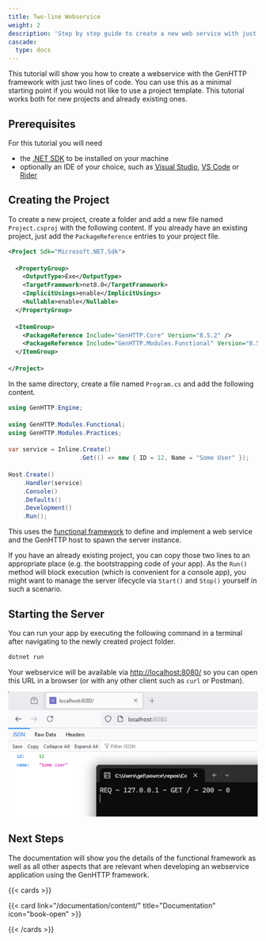 ```yaml
---
title: Two-line Webservice
weight: 2
description: 'Step by step guide to create a new web service with just two lines of code'
cascade:
  type: docs
---
```


This tutorial will show you how to create a webservice with the GenHTTP framework with
just two lines of code. You can use this as a minimal starting point if you would 
not like to use a project template. This tutorial works both for new projects
and already existing ones.

## Prerequisites

For this tutorial you will need

- the [.NET SDK](https://dotnet.microsoft.com/en-us/download) to be installed on your machine
- optionally an IDE of your choice, such as [Visual Studio](https://visualstudio.microsoft.com/), [VS Code](https://visualstudio.microsoft.com/) or [Rider](https://www.jetbrains.com/rider/)

## Creating the Project

To create a new project, create a folder and add a new file named `Project.csproj` with
the following content. If you already have an existing project, just add the `PackageReference`
entries to your project file.

```xml
<Project Sdk="Microsoft.NET.Sdk">

  <PropertyGroup>
    <OutputType>Exe</OutputType>
    <TargetFramework>net8.0</TargetFramework>
    <ImplicitUsings>enable</ImplicitUsings>
    <Nullable>enable</Nullable>
  </PropertyGroup>

  <ItemGroup>
    <PackageReference Include="GenHTTP.Core" Version="8.5.2" />
    <PackageReference Include="GenHTTP.Modules.Functional" Version="8.5.0" />
  </ItemGroup>

</Project>
```

In the same directory, create a file named `Program.cs` and add the following content.

```csharp
using GenHTTP.Engine;

using GenHTTP.Modules.Functional;
using GenHTTP.Modules.Practices;

var service = Inline.Create()
                    .Get(() => new { ID = 12, Name = "Some User" });

Host.Create()
    .Handler(service)
    .Console()
    .Defaults()
    .Development()
    .Run();
```

This uses the [functional framework](../../content/frameworks/functional/) to define and
implement a web service and the GenHTTP host to spawn the server instance. 

If you  have an already existing project, you can copy those two lines to an appropriate
place (e.g. the bootstrapping code of your app). As the `Run()` method will block
execution (which is convenient for a console app), you might want to manage 
the server lifecycle via `Start()` and `Stop()` yourself in such a scenario.

## Starting the Server

You can run your app by executing the following command in a terminal after navigating
to the newly created project folder.

```bash
dotnet run
```

Your webservice will be available via [http://localhost:8080/](http://localhost:8080/)
so you can open this URL in a browser (or with any other client such as `curl` or Postman).

![The generated JSON result shown in the browser](02_browser.png)

## Next Steps

The documentation will show you the details of the functional framework as well
as all other aspects that are relevant when developing an webservice application
using the GenHTTP framework.

{{< cards >}}

{{< card link="/documentation/content/" title="Documentation" icon="book-open" >}}

{{< /cards >}}
